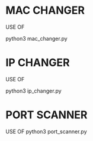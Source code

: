 # MAC CHANGER
 
 USE OF

python3 mac_changer.py



# IP CHANGER

  USE OF
  
 python3 ip_changer.py
  
 
 
 # PORT SCANNER
 
  USE OF
  python3 port_scanner.py
